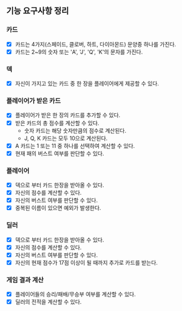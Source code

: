 ## 기능 요구사항 정리

### 카드
- [x] 카드는 4가지(스페이드, 클로버, 하트, 다이아몬드) 문양중 하나를 가진다.
- [x] 카드는 2~9의 숫자 또는 'A', 'J', 'Q', 'K'의 문자를 가진다.

### 덱
- [x] 자신이 가지고 있는 카드 중 한 장을 플레이어에게 제공할 수 있다.

### 플레이어가 받은 카드
- [x] 플레이어가 받은 한 장의 카드를 추가할 수 있다.
- [x] 받은 카드의 총 점수를 계산할 수 있다.
  - 숫자 카드는 해당 숫자만큼의 점수로 계산된다.
  - J, Q, K 카드는 모두 10으로 계산된다.
- [x] A 카드는 1 또는 11 중 하나를 선택하여 계산할 수 있다.
- [x] 현재 패의 버스트 여부를 판단할 수 있다.

### 플레이어
- [x] 덱으로 부터 카드 한장을 받아올 수 있다.
- [x] 자신의 점수를 계산할 수 있다.
- [x] 자신의 버스트 여부를 판단할 수 있다.
- [x] 중복된 이름이 있으면 예외가 발생한다.

### 딜러
- [x] 덱으로 부터 카드 한장을 받아올 수 있다.
- [x] 자신의 점수를 계산할 수 있다.
- [x] 자신의 버스트 여부를 판단할 수 있다.
- [x] 자신의 현재 점수가 17점 이상이 될 때까지 추가로 카드를 받는다.

### 게임 결과 계산
- [x] 플레이어들의 승리/패배/무승부 여부를 계산할 수 있다.
- [x] 딜러의 전적을 계산할 수 있다.
